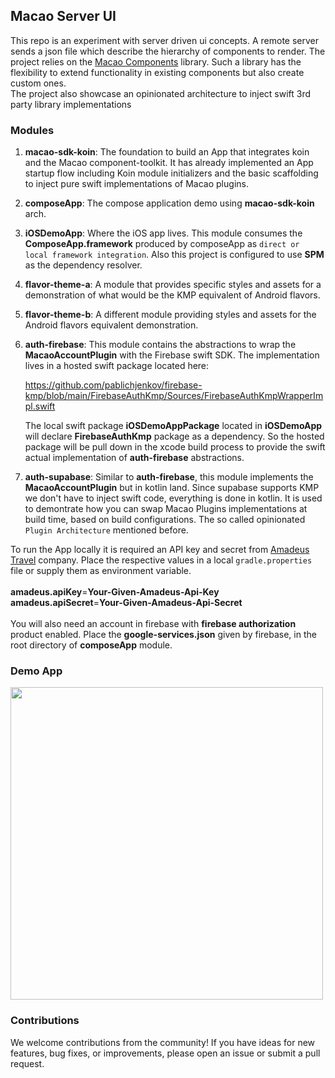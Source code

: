 ## Macao Server UI
This repo is an experiment with server driven ui concepts. A remote server sends a json file which describe the hierarchy of components to render. The project relies on the [Macao Components](https://github.com/pablichjenkov/macao-sdk) library. Such a library has the flexibility to extend functionality in existing components but also create custom ones.
<BR/>
The project also showcase an opinionated architecture to inject swift 3rd party library implementations 


### Modules
1. **macao-sdk-koin**: The foundation to build an App that integrates koin and the Macao component-toolkit. It has already implemented an App startup flow including Koin module initializers and the basic scaffolding to inject pure swift implementations of Macao plugins.

2. **composeApp**: The compose application demo using **macao-sdk-koin** arch.

3. **iOSDemoApp**: Where the iOS app lives. This module consumes the **ComposeApp.framework** produced by composeApp as `direct or local framework integration`. Also this project is configured to use **SPM** as the dependency resolver.

4. **flavor-theme-a**: A module that provides specific styles and assets for a demonstration of what would be the KMP equivalent of Android flavors.

5. **flavor-theme-b**: A different module providing styles and assets for the Android flavors equivalent demonstration.

6. **auth-firebase**: This module contains the abstractions to wrap the **MacaoAccountPlugin** with the Firebase swift SDK. The implementation lives in a hosted swift package located here:

   https://github.com/pablichjenkov/firebase-kmp/blob/main/FirebaseAuthKmp/Sources/FirebaseAuthKmpWrapperImpl.swift

   The local swift package **iOSDemoAppPackage** located in **iOSDemoApp** will declare **FirebaseAuthKmp** package as a dependency. So the hosted package will be pull down in the xcode build process to provide the swift actual implementation of **auth-firebase** abstractions.

7. **auth-supabase**: Similar to **auth-firebase**, this module implements the **MacaoAccountPlugin** but in kotlin land. Since supabase supports KMP we don't have to inject swift code, everything is done in kotlin. It is used to demontrate how you can swap Macao Plugins implementations at build time, based on build configurations. The so called opinionated `Plugin Architecture` mentioned before.

To run the App locally it is required an API key and secret from [Amadeus Travel](https://amadeus.com/) company. Place the respective values in a local `gradle.properties` file or supply them as environment variable.
<BR/>
<BR/>
**amadeus.apiKey**=**Your-Given-Amadeus-Api-Key**
<BR/>
**amadeus.apiSecret**=**Your-Given-Amadeus-Api-Secret**
<BR/>
<BR/>
You will also need an account in firebase with **firebase authorization** product enabled. Place the **google-services.json** given by firebase, in the root directory of **composeApp** module.

### Demo App

<image width="500" src="https://github.com/pablichjenkov/macao-marketplace/assets/5303301/99efccca-8f13-4b1b-a7df-29538f26872a"/>

### Contributions
We welcome contributions from the community! If you have ideas for new features, bug fixes, or improvements, please open an issue or submit a pull request.


   








